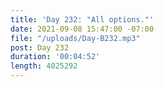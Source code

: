 ```yaml
---
title: 'Day 232: "All options."'
date: 2021-09-08 15:47:00 -07:00
file: "/uploads/Day-B232.mp3"
post: Day 232
duration: '00:04:52'
length: 4025292
---
```



